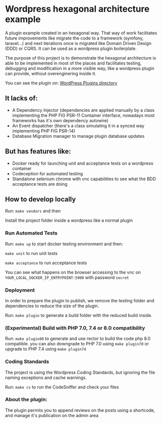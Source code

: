 # Wordpress hexagonal architecture example

A plugin example created in an hexagonal way. That way of work facilitates future improvements like migrate the code to 
a framework (symfony, laravel...) and next iterations once is migrated like Domain Driven Design (DDD) or CQRS. It can be
used as a wordpress plugin boilerplate.

The purpose of this project is to demonstrate the hexagonal architecture is able to be implemented in most of the places and
facilitates testing, debugging and modification in a more visible way, like a wordpress plugin can provide, without overenginering inside it.

You can see the plugin on: [WordPress Plugins directory](https://wordpress.org/plugins/hexagonal-reviews/)

## It lacks of:

* A Dependency Injector (dependencies are applied manually by a class implementing the PHP FIG PSR-11 Container interface, nowadays most frameworks has it's own dependency autowire) 
* An Event dispatcher (there's a class simulating it in a synced way implementing PHP FIG PSR-14)
* Database Migration manager to manage plugin database updates

## But has features like:

* Docker ready for launching unit and acceptance tests on a wordpress container
* Codeception for automated testing
* Standalone selenium chrome with vnc capabilities to see what the BDD acceptance tests are doing

## How to develop locally

Run: ```make vendors``` and then

Install the project folder inside a wordpress like a normal plugin

### Run Automated Tests

Run: ```make up``` to start docker testing environment and then:

```make unit``` to run unit tests

```make acceptance``` to run acceptance tests

You can see what happens on the browser accessing to the vnc on ```YOUR_LOCAL_DOCKER_IP_ENTRYPOINT:5900``` with password ```secret```


### Deployment

In order to prepare the plugin to publish, we remove the testing folder and dependencies to reduce the size of the plugin.

Run: ```make plugin``` to generate a build folder with the reduced build inside.

### (Experimental) Build with PHP 7.0, 7.4 or 8.0 compatibility

Run: ```make plugin80``` to generate and use rector to build the code php 8.0 compatible. you can also downgrade to
PHP 7.0 using ```make plugin70``` or upgrade to PHP 7.4 using ```make plugin74```

### Coding Standards

The project is using the Wordpress Coding Standards, but ignoring the file naming exceptions and cache warnings.

Run: ```make cs``` to run the CodeSniffer and check your files 

### About the plugin:

The plugin permits you to append reviews on the posts using a shortcode, and manage it's publication on the admin area


